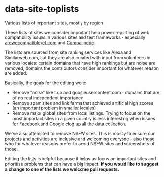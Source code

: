 # data-site-toplists
Various lists of important sites, mostly by region

These lists of sites we consider important help power reporting of web compatibility issues in various sites and test frameworks - especially [arewecompatibleyet.com](http://arewecompatibleyet.com) and [Compatipede](https://github.com/mozilla/compatipede).

The lists are sourced from site ranking services like Alexa and Similarweb.com, but they are also curated with input from volunteers in various locales: certain domains that have high rankings but are noise are removed, domains the contributors consider important for whatever reason are added.

Basically, the goals for the editing were:

* Remove "noise" like t.co and googleusercontent.com - domains that are of no real independent importance
* Remove spam sites and link farms that achieved artificial high scores (an important problem in smaller locales)
* Remove major global sites from local listings. Trying to focus on the most important sites in a given country is less interesting when issues for Facebook and Google clog up all the data collection.

We've also attempted to remove NSFW sites. This is mostly to ensure our projects and activities are inclusive and welcoming everyone - also those who for whatever reasons prefer to avoid NSFW sites and screenshots of those.

Editing the lists is helpful because it helps us focus on important sites and prioritise problems that can have a big impact. **If you would like to suggest a change to one of the lists we welcome pull requests.**

